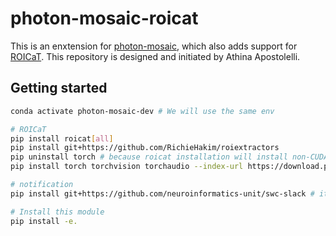 # photon-mosaic-roicat
This is an enxtension for [photon-mosaic](https://github.com/neuroinformatics-unit/photon-mosaic), which also adds support for [ROICaT](https://github.com/RichieHakim/ROICaT). This repository is designed and initiated by Athina Apostolelli.

## Getting started
```sh
conda activate photon-mosaic-dev # We will use the same env

# ROICaT
pip install roicat[all]
pip install git+https://github.com/RichieHakim/roiextractors
pip uninstall torch # because roicat installation will install non-CUDA version of PyTorch
pip install torch torchvision torchaudio --index-url https://download.pytorch.org/whl/cu124

# notification
pip install git+https://github.com/neuroinformatics-unit/swc-slack # it works well with any Slack

# Install this module
pip install -e.
```